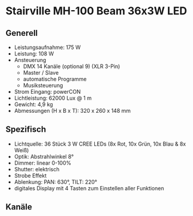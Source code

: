 # Stairville MH-100 Beam 36x3W LED

## Generell

- Leistungsaufnahme: 175 W
- Leistung: 108 W
- Ansteuerung
  - DMX 14 Kanäle (optional 9) (XLR 3-Pin)
  - Master / Slave
  - automatische Programme
  - Musiksteuerung
- Strom Eingang: powerCON
- Lichtleistung: 62000 Lux @ 1 m
- Gewicht: 4,9 kg
- Abmessungen (H x B x T): 320 x 260 x 148 mm

## Spezifisch

- Lichtquelle: 36 Stück 3 W CREE LEDs (8x Rot, 10x Grün, 10x Blau & 8x Weiß)
- Optik: Abstrahlwinkel 8°
- Dimmer: linear 0-100%
- Shutter: elektrisch
- Strobe Effekt
- Ablenkung: PAN: 630°, TILT: 220°
- digitales Display mit 4 Tasten zum Einstellen aller Funktionen

## Kanäle
